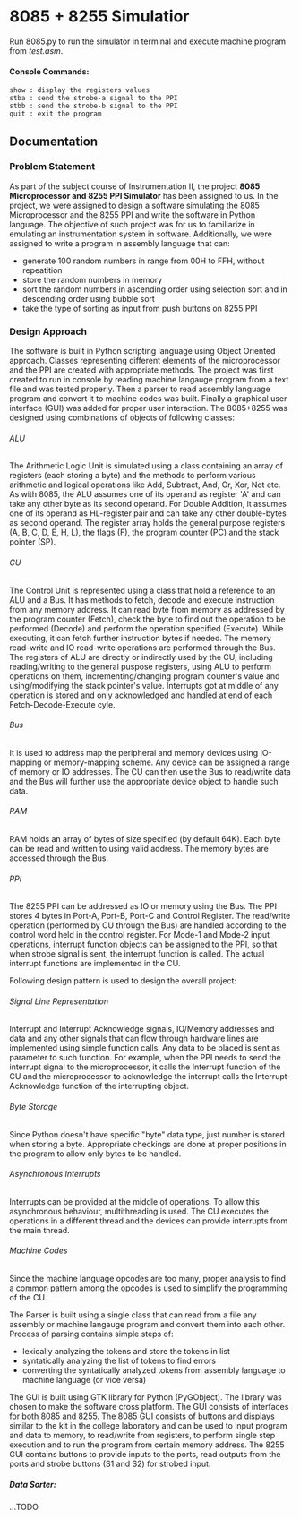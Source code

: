 # 8085 + 8255 Simulatior

Run 8085.py to run the simulator in terminal and execute machine program from *test.asm*.
#### Console Commands:
    show : display the registers values
    stba : send the strobe-a signal to the PPI
    stbb : send the strobe-b signal to the PPI
    quit : exit the program


## Documentation
### Problem Statement

As part of the subject course of Instrumentation II, the project **8085 Microprocessor and 8255 PPI Simulator** has been assigned to us. In the project, we were assigned to design a software simulating the 8085 Microprocessor and the 8255 PPI and write the software in Python language. The objective of such project was for us to familiarize in emulating an instrumentation system in software.
Additionally, we were assigned to write a program in assembly language that can:
- generate 100 random numbers in range from 00H to FFH, without repeatition
- store the random numbers in memory
- sort the random numbers in ascending order using selection sort and in descending order using bubble sort
- take the type of sorting as input from push buttons on 8255 PPI

### Design Approach

The software is built in Python scripting language using Object Oriented approach. Classes representing different elements of the microprocessor and the PPI are created with appropriate methods. The project was first created to run in console by reading machine langauge program from a text file and was tested properly. Then a parser to read assembly language program and convert it to machine codes was built. Finally a graphical user interface (GUI) was added for proper user interaction.
The 8085+8255 was designed using combinations of objects of following classes:
###### ALU
The Arithmetic Logic Unit is simulated using a class containing an array of registers (each storing a byte) and the methods to perform various arithmetic and logical operations like Add, Subtract, And, Or, Xor, Not etc. As with 8085, the ALU assumes one of its operand as register 'A' and can take any other byte as its second operand. For Double Addition, it assumes one of its operand as HL-register pair and can take any other double-bytes as second operand. The register array holds the general purpose registers (A, B, C, D, E, H, L), the flags (F), the program counter (PC) and the stack pointer (SP).
###### CU
The Control Unit is represented using a class that hold a reference to an ALU and a Bus. It has methods to fetch, decode and execute instruction from any memory address. It can read byte from memory as addressed by the program counter (Fetch), check the byte to find out the operation to be performed (Decode) and perform the operation specified (Execute). While executing, it can fetch further instruction bytes if needed. The memory read-write and IO read-write operations are performed through the Bus. The registers of ALU are directly or indirectly used by the CU, including reading/writing to the general puspose registers, using ALU to perform operations on them, incrementing/changing program counter's value and using/modifying the stack pointer's value. Interrupts got at middle of any operation is stored and only acknowledged and handled at end of each Fetch-Decode-Execute cyle.
###### Bus
It is used to address map the peripheral and memory devices using IO-mapping or memory-mapping scheme. Any device can be assigned a range of memory or IO addresses. The CU can then use the Bus to read/write data and the Bus will further use the appropriate device object to handle such data.
###### RAM
RAM holds an array of bytes of size specified (by default 64K). Each byte can be read and written to using valid address. The memory bytes are accessed through the Bus.
###### PPI
The 8255 PPI can be addressed as IO or memory using the Bus. The PPI stores 4 bytes in Port-A, Port-B, Port-C and Control Register. The read/write operation (performed by CU through the Bus) are handled according to the control word held in the control register. For Mode-1 and Mode-2 input operations, interrupt function objects can be assigned to the PPI, so that when strobe signal is sent, the interrupt function is called. The actual interrupt functions are implemented in the CU.

Following design pattern is used to design the overall project:
###### Signal Line Representation
Interrupt and Interrupt Acknowledge signals, IO/Memory addresses and data and any other signals that can flow through hardware lines are implemented using simple function calls. Any data to be placed is sent as parameter to such function. For example, when the PPI needs to send the interrupt signal to the microprocessor, it calls the Interrupt function of the CU and the microprocessor to acknowledge the interrupt calls the Interrupt-Acknowledge function of the interrupting object.
###### Byte Storage
Since Python doesn't have specific "byte" data type, just number is stored when storing a byte. Appropriate checkings are done at proper positions in the program to allow only bytes to be handled.
###### Asynchronous Interrupts
Interrupts can be provided at the middle of operations. To allow this asynchronous behaviour, multithreading is used. The CU executes the operations in a different thread and the devices can provide interrupts from the main thread.
###### Machine Codes
Since the machine language opcodes are too many, proper analysis to find a common pattern among the opcodes is used to simplify the programming of the CU.

The Parser is built using a single class that can read from a file any assembly or machine langauge program and convert them into each other. Process of parsing contains simple steps of:
- lexically analyzing the tokens and store the tokens in list
- syntatically analyzing the list of tokens to find errors
- converting the syntatically analyzed tokens from assembly language to machine language (or vice versa)

The GUI is built using GTK library for Python (PyGObject). The library was chosen to make the software cross platform. The GUI consists of interfaces for both 8085 and 8255. The 8085 GUI consists of buttons and displays similar to the kit in the college laboratory and can be used to input program and data to memory, to read/write from registers, to perform single step execution and to run the program from certain memory address. The 8255 GUI contains buttons to provide inputs to the ports, read outputs from the ports and strobe buttons (S1 and S2) for strobed input.

##### Data Sorter:
...TODO


